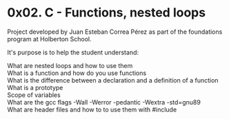 # 0x02. C - Functions, nested loops

Project developed by Juan Esteban Correa Pérez as part of the foundations program at Holberton School.

It's purpose is to help the student understand:

What are nested loops and how to use them<br />
What is a function and how do you use functions<br />
What is the difference between a declaration and a definition of a function<br />
What is a prototype<br />
Scope of variables<br />
What are the gcc flags -Wall -Werror -pedantic -Wextra -std=gnu89<br />
What are header files and how to to use them with #include<br />
